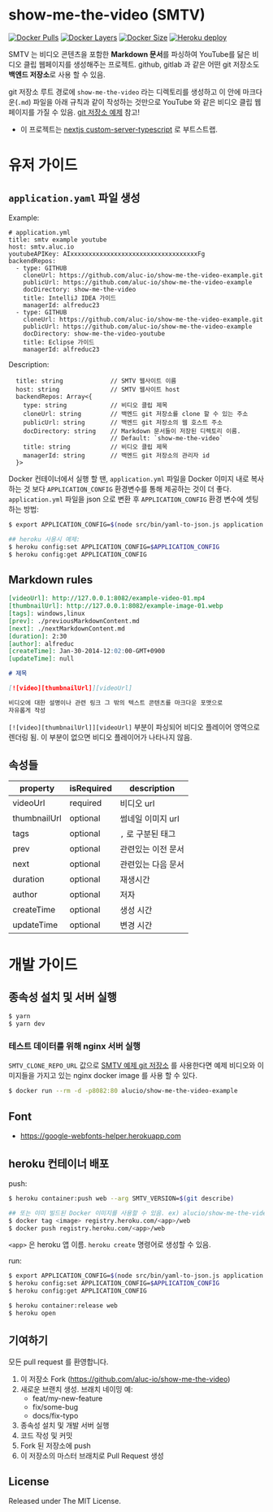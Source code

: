 # show-me-the-video (SMTV)

[![Docker Pulls](https://img.shields.io/docker/pulls/alucio/show-me-the-video.svg)][dockerurl]
[![Docker Layers](https://img.shields.io/microbadger/layers/alucio/show-me-the-video.svg)][dockerurl]
[![Docker Size](https://img.shields.io/microbadger/image-size/alucio/show-me-the-video.svg)][dockerurl]
[![Heroku deploy](https://heroku-badge.herokuapp.com/?app=show-me-the-video&style=flat&svg=1)][heroku]

SMTV 는 비디오 콘텐츠을 포함한 **Markdown 문서**를 파싱하여 YouTube를 닮은
비디오 클립 웹페이지를 생성해주는 프로젝트. github, gitlab 과 같은 어떤 git
저장소도 **백엔드 저장소**로 사용 할 수 있음.

git 저장소 루트 경로에 `show-me-the-video` 라는 디렉토리를 생성하고 이 안에
마크다운(`.md`) 파일을 아래 규칙과 같이 작성하는 것만으로 YouTube 와 같은
비디오 클립 웹페이지를 가질 수 있음. [git 저장소 예제][smtv_example] 참고!

- 이 프로젝트는 [nextjs custom-server-typescript][nextjs_ts] 로 부트스트랩.

# 유저 가이드

## `application.yaml` 파일 생성

Example:
```
# application.yml
title: smtv example youtube
host: smtv.aluc.io
youtubeAPIKey: AIxxxxxxxxxxxxxxxxxxxxxxxxxxxxxxxxxxxFg
backendRepos:
  - type: GITHUB
    cloneUrl: https://github.com/aluc-io/show-me-the-video-example.git
    publicUrl: https://github.com/aluc-io/show-me-the-video-example
    docDirectory: show-me-the-video
    title: IntelliJ IDEA 가이드
    managerId: alfreduc23
  - type: GITHUB
    cloneUrl: https://github.com/aluc-io/show-me-the-video-example.git
    publicUrl: https://github.com/aluc-io/show-me-the-video-example
    docDirectory: show-me-the-video-youtube
    title: Eclipse 가이드
    managerId: alfreduc23
```

Description:
```
  title: string             // SMTV 웹사이트 이름
  host: string              // SMTV 웹사이트 host
  backendRepos: Array<{
    type: string            // 비디오 클립 제목
    cloneUrl: string        // 백엔드 git 저장소를 clone 할 수 있는 주소
    publicUrl: string       // 백엔드 git 저장소의 웹 호스트 주소
    docDirectory: string    // Markdown 문서들이 저장된 디렉토리 이름.
                            // Default: `show-me-the-video`
    title: string           // 비디오 클립 제목
    managerId: string       // 백엔드 git 저장소의 관리자 id
  }>
```

Docker 컨테이너에서 실행 할 땐, `application.yml` 파일을 Docker 이미지 내로
복사 하는 것 보다 `APPLICATION_CONFIG` 환경변수를 통해 제공하는 것이 더 좋다.
`application.yml` 파일을 json 으로 변환 후 `APPLICATION_CONFIG` 환경 변수에 셋팅
하는 방법:

```sh
$ export APPLICATION_CONFIG=$(node src/bin/yaml-to-json.js application.yml)

## heroku 사용시 예제:
$ heroku config:set APPLICATION_CONFIG=$APPLICATION_CONFIG
$ heroku config:get APPLICATION_CONFIG
```

## Markdown rules

```markdown
[videoUrl]: http://127.0.0.1:8082/example-video-01.mp4
[thumbnailUrl]: http://127.0.0.1:8082/example-image-01.webp
[tags]: windows,linux
[prev]: ./previousMarkdownContent.md
[next]: ./nextMarkdownContent.md
[duration]: 2:30
[author]: alfreduc
[createTime]: Jan-30-2014-12:02:00-GMT+0900
[updateTime]: null

# 제목

[![video][thumbnailUrl]][videoUrl]

비디오에 대한 설명이나 관련 링크 그 밖의 텍스트 콘텐츠를 마크다운 포맷으로
자유롭게 작성
```

`[![video][thumbnailUrl]][videoUrl]` 부분이 파싱되어 비디오 플레이어 영역으로
렌더링 됨. 이 부분이 없으면 비디오 플레이어가 나타나지 않음.

## 속성들

| property     | isRequired | description                        |
|----------    |----------- |----------------------------------- |
| videoUrl     |   required | 비디오 url                         |
| thumbnailUrl |   optional | 썸네일 이미지 url                  |
| tags         |   optional | `,` 로 구분된 태그                 |
| prev         |   optional | 관련있는 이전 문서                 |
| next         |   optional | 관련있는 다음 문서                 |
| duration     |   optional | 재생시간                           |
| author       |   optional | 저자                               |
| createTime   |   optional | 생성 시간                          |
| updateTime   |   optional | 변경 시간                          |

# 개발 가이드

## 종속성 설치 및 서버 실행

```sh
$ yarn
$ yarn dev
```

### 테스트 데이터를 위해 nginx 서버 실행
`SMTV_CLONE_REPO_URL` 값으로 [SMTV 예제 git 저장소][smtv_example] 를 사용한다면
예제 비디오와 이미지들을 가지고 있는 nginx docker image 를 사용 할 수 있다.

```sh
$ docker run --rm -d -p8082:80 alucio/show-me-the-video-example
```

## Font
- https://google-webfonts-helper.herokuapp.com

## heroku 컨테이너 배포

push:
```sh
$ heroku container:push web --arg SMTV_VERSION=$(git describe)

## 또는 이미 빌드된 Docker 이미지를 사용할 수 있음. ex) alucio/show-me-the-video:<tagname>
$ docker tag <image> registry.heroku.com/<app>/web
$ docker push registry.heroku.com/<app>/web
```

`<app>` 은 heroku 앱 이름. `heroku create` 명령어로 생성할 수 있음.

run:
```sh
$ export APPLICATION_CONFIG=$(node src/bin/yaml-to-json.js application.yml)
$ heroku config:set APPLICATION_CONFIG=$APPLICATION_CONFIG
$ heroku config:get APPLICATION_CONFIG

$ heroku container:release web
$ heroku open
```

## 기여하기
모든 pull request 를 환영합니다.

1. 이 저장소 Fork (https://github.com/aluc-io/show-me-the-video)
1. 새로운 브랜치 생성. 브래치 네이밍 예:
    - feat/my-new-feature
    - fix/some-bug
    - docs/fix-typo
1. 종속성 설치 및 개발 서버 실행
1. 코드 작성 및 커밋
1. Fork 된 저장소에 push
1. 이 저장소의 마스터 브래치로 Pull Request 생성

## License
Released under The MIT License.

[smtv_example]: https://github.com/aluc-io/show-me-the-video-example
[nextjs_ts]: https://github.com/zeit/next.js/tree/master/examples/custom-server-typescript
[dockerurl]: https://hub.docker.com/r/alucio/show-me-the-video
[heroku]: https://show-me-the-video.herokuapp.com/

